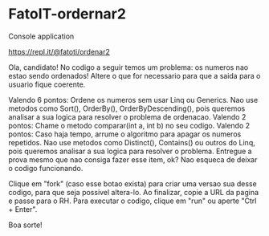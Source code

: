 # FatoIT-ordernar2
Console application

https://repl.it/@fatoti/ordenar2

Ola, candidato!
No codigo a seguir temos um problema: os numeros nao estao sendo ordenados!
Altere o que for necessario para que a saida para o usuario fique coerente.

Valendo 6 pontos: Ordene os numeros sem usar Linq ou Generics.
Nao use metodos como Sort(), OrderBy(), OrderByDescending(), pois queremos analisar a sua logica para resolver o problema de ordenacao.
Valendo 2 pontos: Chame o metodo comparar(int a, int b) no seu codigo.
Valendo 2 pontos: Caso haja tempo, arrume o algoritmo para apagar os numeros repetidos.
Nao use metodos como Distinct(), Contains() ou outros do Linq, pois queremos analisar a sua logica para resolver o problema.
Entregue a prova mesmo que nao consiga fazer esse item, ok? Nao esqueca de deixar o codigo funcionando.

Clique em "fork" (caso esse botao exista) para criar uma versao sua desse codigo, para que seja possivel altera-lo.
Ao finalizar, copie a URL da pagina e passe para o RH.
Para executar o codigo, clique em "run" ou aperte "Ctrl + Enter".

Boa sorte!
